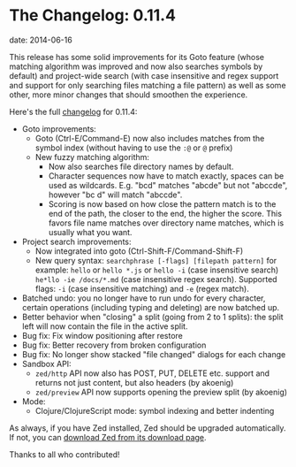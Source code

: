 The Changelog: 0.11.4
============
date: 2014-06-16

This release has some solid improvements for its Goto feature (whose matching algorithm was improved and now also searches symbols by default) and project-wide search (with case insensitive and regex support and support for only searching files matching a file pattern) as well as some other, more minor changes that should smoothen the experience.

Here's the full [changelog][1] for 0.11.4:

*   Goto improvements:
    *   Goto (Ctrl-E/Command-E) now also includes matches from the symbol index (without having to use the `:@` or `@` prefix)
    *   New fuzzy matching algorithm:
        *   Now also searches file directory names by default.
        *   Character sequences now have to match exactly, spaces can be used as wildcards. E.g. "bcd" matches "abcde" but not "abccde", however "bc d" will match "abccde".
        *   Scoring is now based on how close the pattern match is to the end of the path, the closer to the end, the higher the score. This favors file name matches over directory name matches, which is usually what you want.
*   Project search improvements:
    *   Now integrated into goto (Ctrl-Shift-F/Command-Shift-F)
    *   New query syntax: `searchphrase [-flags] [filepath pattern]` for example: `hello` or `hello *.js` or `hello -i` (case insensitive search) `he*llo -ie /docs/*.md` (case insensitive regex search). Supported flags: `-i` (case insensitive matching) and `-e` (regex match).
*   Batched undo: you no longer have to run undo for every character, certain operations (including typing and deleting) are now batched up.
*   Better behavior when "closing" a split (going from 2 to 1 splits): the split left will now contain the file in the active split.
*   Bug fix: Fix window positioning after restore
*   Bug fix: Better recovery from broken configuration
*   Bug fix: No longer show stacked "file changed" dialogs for each change
*   Sandbox API:
    *   `zed/http` API now also has POST, PUT, DELETE etc. support and returns not just content, but also headers (by akoenig)
    *   `zed/preview` API now supports opening the preview split (by akoenig)
*   Mode:
    *   Clojure/ClojureScript mode: symbol indexing and better indenting

As always, if you have Zed installed, Zed should be upgraded automatically. If not, you can [download Zed from its download page][2].

Thanks to all who contributed!

<script data-gittip-username="zefhemel" data-gittip-widget="button" src="//gttp.co/v1.js"></script>

 [1]: https://github.com/zedapp/zed/blob/master/app/manual/changelog.md
 [2]: /download
